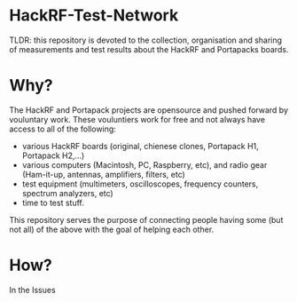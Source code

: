 # HackRF-Test-Network

TLDR: this repository is devoted to the collection, organisation and sharing of measurements and test results about the HackRF and Portapacks boards.


# Why?

The HackRF and Portapack projects are opensource and pushed forward by vouluntary work. These vouluntiers work for free and not always have access to all of the following:
- various HackRF boards (original, chienese clones, Portapack H1, Portapack H2,...)
- various computers (Macintosh, PC, Raspberry, etc), and radio gear (Ham-it-up, antennas, amplifiers, filters, etc)  
- test equipment (multimeters, oscilloscopes, frequency counters, spectrum analyzers, etc)
- time to test stuff.

This repository serves the purpose of connecting people having some (but not all) of the above with the goal of helping each other.

# How?

In the Issues 
